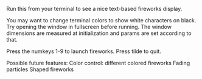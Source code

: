 Run this from your terminal to see a nice text-based fireworks display.

You may want to change terminal colors to show white characters on black. Try opening the window in fullscreen before running. The window dimensions are measured at initialization and params are set according to that.

Press the numkeys 1-9 to launch fireworks. Press tilde to quit.

Possible future features:
Color control: different colored fireworks
Fading particles
Shaped fireworks
